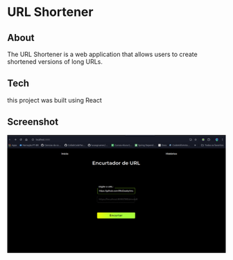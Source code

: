 # URL Shortener

## About

The URL Shortener is a web application that allows users to create shortened versions of long URLs.

## Tech

this project was built using React

## Screenshot

<img src=".github/captura.png" />